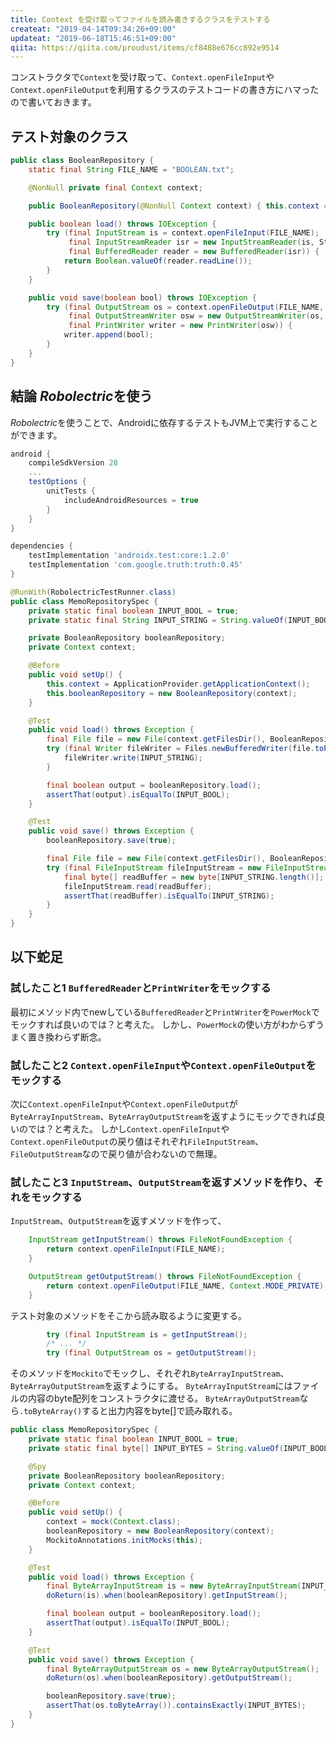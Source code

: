 ```yaml
---
title: Context を受け取ってファイルを読み書きするクラスをテストする
createat: "2019-04-14T09:34:26+09:00"
updateat: "2019-06-18T15:46:51+09:00"
qiita: https://qiita.com/proudust/items/cf8488e676cc892e9514
---
```


コンストラクタで`Context`を受け取って、`Context.openFileInput`や`Context.openFileOutput`を利用するクラスのテストコードの書き方にハマったので書いておきます。

## テスト対象のクラス

```BooleanRepository.java
public class BooleanRepository {
    static final String FILE_NAME = "BOOLEAN.txt";

    @NonNull private final Context context;

    public BooleanRepository(@NonNull Context context) { this.context = context; }

    public boolean load() throws IOException {
        try (final InputStream is = context.openFileInput(FILE_NAME);
             final InputStreamReader isr = new InputStreamReader(is, StandardCharsets.UTF_8);
             final BufferedReader reader = new BufferedReader(isr)) {
            return Boolean.valueOf(reader.readLine());
        }
    }

    public void save(boolean bool) throws IOException {
        try (final OutputStream os = context.openFileOutput(FILE_NAME, Context.MODE_PRIVATE);
             final OutputStreamWriter osw = new OutputStreamWriter(os, StandardCharsets.UTF_8);
             final PrintWriter writer = new PrintWriter(osw)) {
            writer.append(bool);
        }
    }
}
```


## 結論 *Robolectric*を使う
*Robolectric*を使うことで、Androidに依存するテストもJVM上で実行することができます。

``` build.gradle
android {
    compileSdkVersion 28
    ...
    testOptions {
        unitTests {
            includeAndroidResources = true
        }
    }
}

dependencies {
    testImplementation 'androidx.test:core:1.2.0'
    testImplementation 'com.google.truth:truth:0.45'
}

```
``` BooleanRepositorySpec.java
@RunWith(RobolectricTestRunner.class)
public class MemoRepositorySpec {
    private static final boolean INPUT_BOOL = true;
    private static final String INPUT_STRING = String.valueOf(INPUT_BOOL);

    private BooleanRepository booleanRepository;
    private Context context;

    @Before
    public void setUp() {
        this.context = ApplicationProvider.getApplicationContext();
        this.booleanRepository = new BooleanRepository(context);
    }

    @Test
    public void load() throws Exception {
        final File file = new File(context.getFilesDir(), BooleanRepository.FILE_NAME);
        try (final Writer fileWriter = Files.newBufferedWriter(file.toPath(), StandardCharsets.UTF_8)) {
            fileWriter.write(INPUT_STRING);
        }

        final boolean output = booleanRepository.load();
        assertThat(output).isEqualTo(INPUT_BOOL);
    }

    @Test
    public void save() throws Exception {
        booleanRepository.save(true);

        final File file = new File(context.getFilesDir(), BooleanRepository.FILE_NAME);
        try (final FileInputStream fileInputStream = new FileInputStream(file)) {
            final byte[] readBuffer = new byte[INPUT_STRING.length()];
            fileInputStream.read(readBuffer);
            assertThat(readBuffer).isEqualTo(INPUT_STRING);
        }
    }
}
```


## 以下蛇足

### 試したこと1 `BufferedReader`と`PrintWriter`をモックする
最初にメソッド内でnewしている`BufferedReader`と`PrintWriter`を`PowerMock`でモックすれば良いのでは？と考えた。
しかし、`PowerMock`の使い方がわからずうまく置き換わらず断念。

### 試したこと2 `Context.openFileInput`や`Context.openFileOutput`をモックする
次に`Context.openFileInput`や`Context.openFileOutput`が`ByteArrayInputStream`、`ByteArrayOutputStream`を返すようにモックできれば良いのでは？と考えた。
しかし`Context.openFileInput`や`Context.openFileOutput`の戻り値はそれぞれ`FileInputStream`、`FileOutputStream`なので戻り値が合わないので無理。

### 試したこと3 `InputStream`、`OutputStream`を返すメソッドを作り、それをモックする
`InputStream`、`OutputStream`を返すメソッドを作って、

```BooleanRepository.java
    InputStream getInputStream() throws FileNotFoundException {
        return context.openFileInput(FILE_NAME);
    }

    OutputStream getOutputStream() throws FileNotFoundException {
        return context.openFileOutput(FILE_NAME, Context.MODE_PRIVATE);
    }
```

テスト対象のメソッドをそこから読み取るように変更する。

```BooleanRepository.java
        try (final InputStream is = getInputStream();
        /* ... */
        try (final OutputStream os = getOutputStream();
```

そのメソッドを`Mockito`でモックし、それぞれ`ByteArrayInputStream`、`ByteArrayOutputStream`を返すようにする。
`ByteArrayInputStream`にはファイルの内容のbyte配列をコンストラクタに渡せる。
`ByteArrayOutputStream`なら`.toByteArray()`すると出力内容をbyte[]で読み取れる。

```BooleanRepositorySpec.java
public class MemoRepositorySpec {
    private static final boolean INPUT_BOOL = true;
    private static final byte[] INPUT_BYTES = String.valueOf(INPUT_BOOL).getBypes(StandardCharsets.UTF_8);

    @Spy
    private BooleanRepository booleanRepository;
    private Context context;

    @Before
    public void setUp() {
        context = mock(Context.class);
        booleanRepository = new BooleanRepository(context);
        MockitoAnnotations.initMocks(this);
    }

    @Test
    public void load() throws Exception {
        final ByteArrayInputStream is = new ByteArrayInputStream(INPUT_BYTES);
        doReturn(is).when(booleanRepository).getInputStream();

        final boolean output = booleanRepository.load();
        assertThat(output).isEqualTo(INPUT_BOOL);
    }

    @Test
    public void save() throws Exception {
        final ByteArrayOutputStream os = new ByteArrayOutputStream();
        doReturn(os).when(booleanRepository).getOutputStream();

        booleanRepository.save(true);
        assertThat(os.toByteArray()).containsExactly(INPUT_BYTES);
    }
}
```
